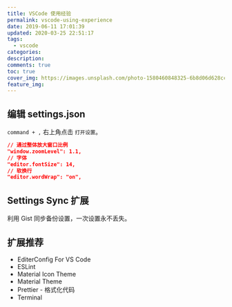 ```yaml
---
title: VSCode 使用经验
permalink: vscode-using-experience
date: 2019-06-11 17:01:39
updated: 2020-03-25 22:51:17
tags:
  - vscode
categories:
description:
comments: true
toc: true
cover_img: https://images.unsplash.com/photo-1580460848325-6b8d06d628cc?ixlib=rb-1.2.1&ixid=eyJhcHBfaWQiOjEyMDd9&auto=format&fit=crop&w=640&q=80
feature_img:
---
```


## 编辑 settings.json

`command + ,` 右上角点击 `打开设置`。

```json
// 通过整体放大窗口比例
"window.zoomLevel": 1.1,
// 字体
"editor.fontSize": 14,
// 软换行
"editor.wordWrap": "on",
```

<!-- more -->

## Settings Sync 扩展

利用 Gist 同步备份设置，一次设置永不丢失。

## 扩展推荐

- EditerConfig For VS Code
- ESLint
- Material Icon Theme
- Material Theme
- Prettier - 格式化代码
- Terminal
